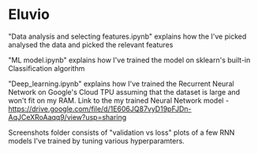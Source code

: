 # Eluvio

"Data analysis and selecting features.ipynb" explains how the I've picked analysed the data and picked the relevant features

"ML model.ipynb" explains how I've trained the model on sklearn's built-in Classification algorithm

"Deep_learning.ipynb" explains how I've trained the Recurrent Neural Network on Google's Cloud TPU assuming that the dataset is large and won't fit on my RAM. Link to the my trained Neural Network model - https://drive.google.com/file/d/1E606JQ87vyD19pFJDn-AqJCeXRoAaqq9/view?usp=sharing

Screenshots folder consists of "validation vs loss" plots of a few RNN models I've trained by tuning various hyperparamters.
